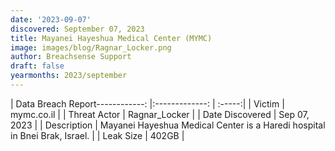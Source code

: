 ```yaml
---
date: '2023-09-07'
discovered: September 07, 2023
title: Mayanei Hayeshua Medical Center (MYMC)
image: images/blog/Ragnar_Locker.png
author: Breachsense Support
draft: false
yearmonths: 2023/september
---
```


| Data Breach Report------------:     |:-------------:    | :-----:|
| Victim      | mymc.co.il      | 
| Threat Actor      | Ragnar_Locker      | 
| Date Discovered      | Sep 07, 2023      | 
| Description      | Mayanei Hayeshua Medical Center is a Haredi hospital in Bnei Brak, Israel.      | 
| Leak Size      | 402GB      | 

